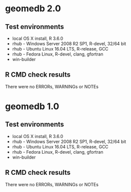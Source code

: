 # geomedb 2.0

## Test environments
* local OS X install, R 3.6.0
* rhub - Windows Server 2008 R2 SP1, R-devel, 32/64 bit
* rhub - Ubuntu Linux 16.04 LTS, R-release, GCC
* rhub - Fedora Linux, R-devel, clang, gfortran
* win-builder

## R CMD check results
There were no ERRORs, WARNINGs or NOTEs


# geomedb 1.0

## Test environments
* local OS X install, R 3.6.0
* rhub - Windows Server 2008 R2 SP1, R-devel, 32/64 bit
* rhub - Ubuntu Linux 16.04 LTS, R-release, GCC
* rhub - Fedora Linux, R-devel, clang, gfortran
* win-builder

## R CMD check results
There were no ERRORs, WARNINGs or NOTEs
